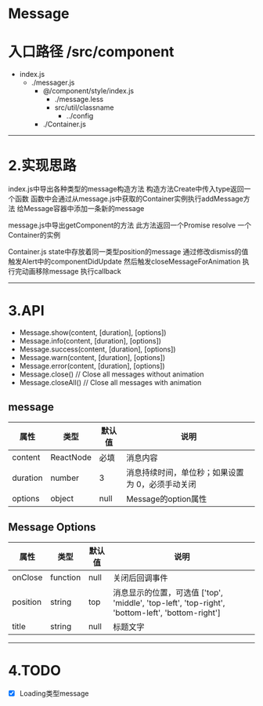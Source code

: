 # Message

# 入口路径 /src/component

- index.js
    - ./messager.js
        - @/component/style/index.js
            - ./message.less
            - src/util/classname
                - ../config
        - ./Container.js

            
        

---

# 2.实现思路

index.js中导出各种类型的message构造方法 构造方法Create中传入type返回一个函数 函数中会通过从message.js中获取的Container实例执行addMessage方法 给Message容器中添加一条新的message  

message.js中导出getComponent的方法 此方法返回一个Promise resolve 一个Container的实例 

Container.js state中存放着同一类型position的message  通过修改dismiss的值 触发Alert中的componentDidUpdate 然后触发closeMessageForAnimation 执行完动画移除message 执行callback

---

# 3.API

- Message.show(content, [duration], [options])
- Message.info(content, [duration], [options])
- Message.success(content, [duration], [options])
- Message.warn(content, [duration], [options])
- Message.error(content, [duration], [options])
- Message.close() // Close all messages without animation
- Message.closeAll() // Close all messages with animation

## message

| 属性     | 类型      | 默认值 | 说明                                             |
| -------- | --------- | ------ | ------------------------------------------------ |
| content  | ReactNode | 必填   | 消息内容                                         |
| duration | number    | 3      | 消息持续时间，单位秒；如果设置为 0，必须手动关闭 |
| options  | object    | null   | Message的option属性                              |

## Message Options

| 属性     | 类型     | 默认值 | 说明                                                         |
| -------- | -------- | ------ | ------------------------------------------------------------ |
| onClose  | function | null   | 关闭后回调事件                                               |
| position | string   | top    | 消息显示的位置，可选值 ['top', 'middle', 'top-left', 'top-right', 'bottom-left', 'bottom-right'] |
| title    | string   | null   | 标题文字                                                     |



---

# 4.TODO

- [x]  Loading类型message
